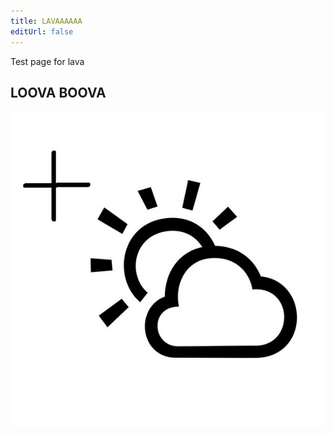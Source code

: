 ```yaml
---
title: LAVAAAAAA
editUrl: false
---
```


Test page for lava

## LOOVA BOOVA

![partly-sunny](../../../../assets/notes/assets/partly-sunny.jpg)

